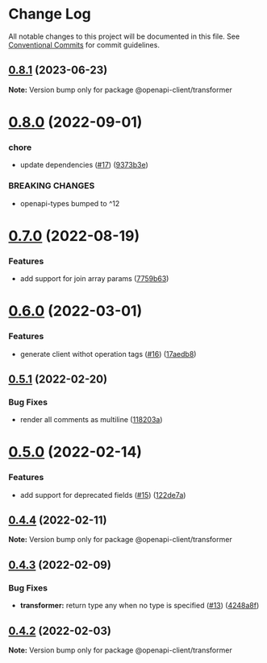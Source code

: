 # Change Log

All notable changes to this project will be documented in this file.
See [Conventional Commits](https://conventionalcommits.org) for commit guidelines.

## [0.8.1](https://github.com/smartsupp/openapi-client/compare/@openapi-client/transformer@0.8.0...@openapi-client/transformer@0.8.1) (2023-06-23)

**Note:** Version bump only for package @openapi-client/transformer

# [0.8.0](https://github.com/smartsupp/openapi-client/compare/@openapi-client/transformer@0.7.0...@openapi-client/transformer@0.8.0) (2022-09-01)

### chore

* update dependencies ([#17](https://github.com/smartsupp/openapi-client/issues/17)) ([9373b3e](https://github.com/smartsupp/openapi-client/commit/9373b3e39d8e91582c62c108b4b5d0ce428e2603))

### BREAKING CHANGES

* openapi-types bumped to ^12

# [0.7.0](https://github.com/smartsupp/openapi-client/compare/@openapi-client/transformer@0.6.0...@openapi-client/transformer@0.7.0) (2022-08-19)

### Features

* add support for join array params ([7759b63](https://github.com/smartsupp/openapi-client/commit/7759b63e74f02188941c982ff2d866969d63ae28))

# [0.6.0](https://github.com/smartsupp/openapi-client/compare/@openapi-client/transformer@0.5.1...@openapi-client/transformer@0.6.0) (2022-03-01)

### Features

* generate client withot operation tags ([#16](https://github.com/smartsupp/openapi-client/issues/16)) ([17aedb8](https://github.com/smartsupp/openapi-client/commit/17aedb8f0f2c6cae7aab1a4a6c61d36e94483222))

## [0.5.1](https://github.com/smartsupp/openapi-client/compare/@openapi-client/transformer@0.5.0...@openapi-client/transformer@0.5.1) (2022-02-20)

### Bug Fixes

* render all comments as multiline ([118203a](https://github.com/smartsupp/openapi-client/commit/118203ade1d76ffbc140eca70b6be35257aa72e6))

# [0.5.0](https://github.com/smartsupp/openapi-client/compare/@openapi-client/transformer@0.4.4...@openapi-client/transformer@0.5.0) (2022-02-14)

### Features

* add support for deprecated fields ([#15](https://github.com/smartsupp/openapi-client/issues/15)) ([122de7a](https://github.com/smartsupp/openapi-client/commit/122de7aeba7f7497e2715a7f34af91e09fa203de))

## [0.4.4](https://github.com/smartsupp/openapi-client/compare/@openapi-client/transformer@0.4.3...@openapi-client/transformer@0.4.4) (2022-02-11)

**Note:** Version bump only for package @openapi-client/transformer

## [0.4.3](https://github.com/smartsupp/openapi-client/compare/@openapi-client/transformer@0.4.2...@openapi-client/transformer@0.4.3) (2022-02-09)

### Bug Fixes

* **transformer:** return type any when no type is specified ([#13](https://github.com/smartsupp/openapi-client/issues/13)) ([4248a8f](https://github.com/smartsupp/openapi-client/commit/4248a8f301e94745cc81dab70171e29e71254d78))

## [0.4.2](https://github.com/smartsupp/openapi-client/compare/@openapi-client/transformer@0.4.1...@openapi-client/transformer@0.4.2) (2022-02-03)

**Note:** Version bump only for package @openapi-client/transformer

